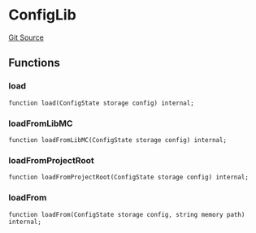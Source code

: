 # ConfigLib
[Git Source](https://github.com/metacontract/mc/blob/7db22f6d7abc05705d21c7601fb406ca49c18557/src/devkit/system/Config.sol)


## Functions
### load


```solidity
function load(ConfigState storage config) internal;
```

### loadFromLibMC


```solidity
function loadFromLibMC(ConfigState storage config) internal;
```

### loadFromProjectRoot


```solidity
function loadFromProjectRoot(ConfigState storage config) internal;
```

### loadFrom


```solidity
function loadFrom(ConfigState storage config, string memory path) internal;
```


